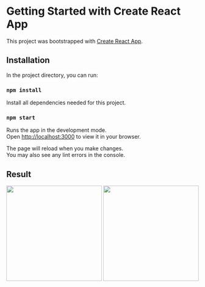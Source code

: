 # Getting Started with Create React App

This project was bootstrapped with [Create React App](https://github.com/facebook/create-react-app).

## Installation

In the project directory, you can run:

### `npm install`

Install all dependencies needed for this project.

### `npm start`

Runs the app in the development mode.\
Open [http://localhost:3000](http://localhost:3000) to view it in your browser.

The page will reload when you make changes.\
You may also see any lint errors in the console.

## Result

<img width="250" src="https://i.postimg.cc/brGxx4RQ/Screen-Shot-2022-10-26-at-01-28-10.png">
<img width="250" src="https://i.postimg.cc/tJtxNyxn/Screen-Shot-2022-10-26-at-01-29-45.png">
